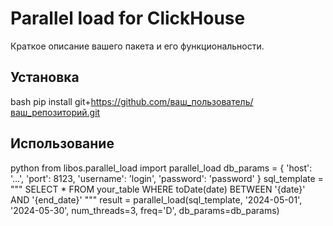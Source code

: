 # Parallel load for ClickHouse

Краткое описание вашего пакета и его функциональности.

## Установка

bash
pip install git+https://github.com/ваш_пользователь/ваш_репозиторий.git

## Использование

python
from libos.parallel_load import parallel_load
db_params = {
'host': '...',
'port': 8123,
'username': 'login',
'password': 'password'
}
sql_template = """
SELECT \*
FROM your_table
WHERE toDate(date) BETWEEN '{date}' AND '{end_date}'
"""
result = parallel_load(sql_template, '2024-05-01', '2024-05-30', num_threads=3, freq='D', db_params=db_params)
